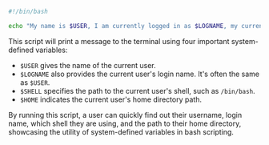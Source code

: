 ```bash
#!/bin/bash

echo "My name is $USER, I am currently logged in as $LOGNAME, my current shell is $SHELL, and my default home path is $HOME"
```

This script will print a message to the terminal using four important system-defined variables:

- `$USER` gives the name of the current user.
- `$LOGNAME` also provides the current user's login name. It's often the same as `$USER`.
- `$SHELL` specifies the path to the current user's shell, such as `/bin/bash`.
- `$HOME` indicates the current user's home directory path.

By running this script, a user can quickly find out their username, login name, which shell they are using, and the path to their home directory, showcasing the utility of system-defined variables in bash scripting.